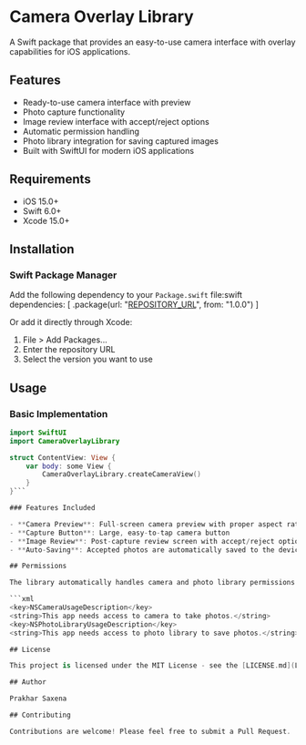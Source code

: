 # Camera Overlay Library

A Swift package that provides an easy-to-use camera interface with overlay capabilities for iOS applications.

## Features

- Ready-to-use camera interface with preview
- Photo capture functionality
- Image review interface with accept/reject options
- Automatic permission handling
- Photo library integration for saving captured images
- Built with SwiftUI for modern iOS applications

## Requirements

- iOS 15.0+
- Swift 6.0+
- Xcode 15.0+

## Installation

### Swift Package Manager

Add the following dependency to your `Package.swift` file:swift
dependencies: [
.package(url: "[REPOSITORY_URL](https://github.com/theprakharsaxena/CameraOverlayLibrary)", from: "1.0.0")
]

Or add it directly through Xcode:

1. File > Add Packages...
2. Enter the repository URL
3. Select the version you want to use

## Usage

### Basic Implementation

```swift
import SwiftUI
import CameraOverlayLibrary

struct ContentView: View {
    var body: some View {
        CameraOverlayLibrary.createCameraView()
    }
}```

### Features Included

- **Camera Preview**: Full-screen camera preview with proper aspect ratio handling
- **Capture Button**: Large, easy-to-tap camera button
- **Image Review**: Post-capture review screen with accept/reject options
- **Auto-Saving**: Accepted photos are automatically saved to the device's photo library

## Permissions

The library automatically handles camera and photo library permissions. Make sure to include these keys in your Info.plist:

```xml
<key>NSCameraUsageDescription</key>
<string>This app needs access to camera to take photos.</string>
<key>NSPhotoLibraryUsageDescription</key>
<string>This app needs access to photo library to save photos.</string>```

## License

This project is licensed under the MIT License - see the [LICENSE.md](LICENSE.md) file for details.

## Author

Prakhar Saxena

## Contributing

Contributions are welcome! Please feel free to submit a Pull Request.
